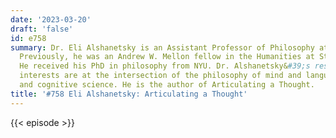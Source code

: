 ```yaml
---
date: '2023-03-20'
draft: 'false'
id: e758
summary: Dr. Eli Alshanetsky is an Assistant Professor of Philosophy at Temple University.
  Previously, he was an Andrew W. Mellon fellow in the Humanities at Stanford University.
  He received his PhD in philosophy from NYU. Dr. Alshanetsky&#39;s research and teaching
  interests are at the intersection of the philosophy of mind and language, epistemology,
  and cognitive science. He is the author of Articulating a Thought.
title: '#758 Eli Alshanetsky: Articulating a Thought'
---
```

{{< episode >}}
